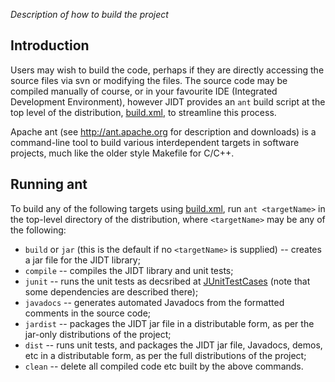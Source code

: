 _Description of how to build the project_

## Introduction

Users may wish to build the code, perhaps if they are directly accessing the source files via svn or modifying the files. The source code may be compiled manually of course, or in your favourite IDE (Integrated Development
Environment), however JIDT provides an `ant` build script at the top level of the distribution, [build.xml](http://code.google.com/p/information-dynamics-toolkit/source/browse/trunk/build.xml), to streamline this process.

Apache ant (see http://ant.apache.org for description and downloads) is a command-line tool to build various interdependent targets in software projects, much like the older style Makefile for C/C++.

## Running ant

To build any of the following targets using [build.xml](http://code.google.com/p/information-dynamics-toolkit/source/browse/trunk/build.xml), run `ant <targetName>` in the top-level directory of the distribution, where `<targetName>` may be any of the following:
 * `build` or `jar` (this is the default if no `<targetName>` is supplied) -- creates a jar file for the JIDT library;
 * `compile` -- compiles the JIDT library and unit tests;
 * `junit` -- runs the unit tests as decsribed at [JUnitTestCases](JUnitTestCases) (note that some dependencies are described there);
 * `javadocs` -- generates automated Javadocs from the formatted comments in the source code;
 * `jardist` -- packages the JIDT jar file in a distributable form, as per the jar-only distributions of the project;
 * `dist` -- runs unit tests, and packages the JIDT jar file, Javadocs, demos, etc in a distributable form, as per the full distributions of the project;
 * `clean` -- delete all compiled code etc built by the above commands.